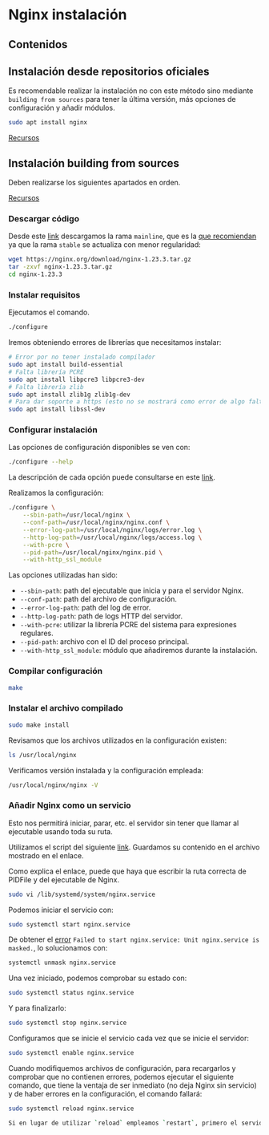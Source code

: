 # Nginx instalación

## Contenidos


## Instalación desde repositorios oficiales

Es recomendable realizar la instalación no con este método sino mediante `building from sources` para tener la última versión, más opciones de configuración y añadir módulos.

```bash
sudo apt install nginx
```

[Recursos](https://www.nginx.com/blog/setting-up-nginx/)

## Instalación building from sources

Deben realizarse los siguientes apartados en orden.

[Recursos](https://bbvanext.udemy.com/course/nginx-fundamentals)

### Descargar código

Desde este [link](https://nginx.org/en/download.html) descargamos la rama `mainline`, que es la [que recomiendan](https://www.nginx.com/blog/nginx-1-18-1-19-released/) ya que la rama `stable` se actualiza con menor regularidad:

```bash
wget https://nginx.org/download/nginx-1.23.3.tar.gz
tar -zxvf nginx-1.23.3.tar.gz
cd nginx-1.23.3
```

### Instalar requisitos

Ejecutamos el comando.

```bash
./configure
```

Iremos obteniendo errores de librerías que necesitamos instalar:

```bash
# Error por no tener instalado compilador
sudo apt install build-essential
# Falta librería PCRE
sudo apt install libpcre3 libpcre3-dev
# Falta librería zlib
sudo apt install zlib1g zlib1g-dev
# Para dar soporte a https (esto no se mostrará como error de algo faltante)
sudo apt install libssl-dev
```

### Configurar instalación

Las opciones de configuración disponibles se ven con:

```bash
./configure --help
```

La descripción de cada opción puede consultarse en este [link](https://nginx.org/en/docs/configure.html).

Realizamos la configuración:

```bash
./configure \
    --sbin-path=/usr/local/nginx \
    --conf-path=/usr/local/nginx/nginx.conf \
    --error-log-path=/usr/local/nginx/logs/error.log \
    --http-log-path=/usr/local/nginx/logs/access.log \
    --with-pcre \
    --pid-path=/usr/local/nginx/nginx.pid \
    --with-http_ssl_module
```

Las opciones utilizadas han sido:

- `--sbin-path`: path del ejecutable que inicia y para el servidor Nginx.
- `--conf-path`: path del archivo de configuración.
- `--error-log-path`: path del log de error.
- `--http-log-path`: path de logs HTTP del servidor.
- `--with-pcre`: utilizar la librería PCRE del sistema para expresiones regulares.
- `--pid-path`: archivo con el ID del proceso principal.
- `--with-http_ssl_module`: módulo que añadiremos durante la instalación.

### Compilar configuración

```bash
make
```
### Instalar el archivo compilado

```bash
sudo make install
```

Revisamos que los archivos utilizados en la configuración existen:

```bash
ls /usr/local/nginx
```

Verificamos versión instalada y la configuración empleada:

```bash
/usr/local/nginx/nginx -V
```

### Añadir Nginx como un servicio

Esto nos permitirá iniciar, parar, etc. el servidor sin tener que llamar al ejecutable usando toda su ruta.

Utilizamos el script del siguiente [link](https://www.nginx.com/resources/wiki/start/topics/examples/systemd/). Guardamos su contenido en el archivo mostrado en el enlace.

Como explica el enlace, puede que haya que escribir la ruta correcta de PIDFile y del ejecutable de Nginx.

```bash
sudo vi /lib/systemd/system/nginx.service
```

Podemos iniciar el servicio con:

```bash
sudo systemctl start nginx.service
```

De obtener el [error](https://askubuntu.com/questions/710420/why-are-some-systemd-services-in-the-masked-state) `Failed to start nginx.service: Unit nginx.service is masked.`, lo solucionamos con:

```bash
systemctl unmask nginx.service
```

Una vez iniciado, podemos comprobar su estado con:

```bash
sudo systemctl status nginx.service
```

Y para finalizarlo:

```bash
sudo systemctl stop nginx.service
```

Configuramos que se inicie el servicio cada vez que se inicie el servidor:

```bash
sudo systemctl enable nginx.service
```

Cuando modifiquemos archivos de configuración, para recargarlos y comprobar que no contienen errores, podemos ejecutar el siguiente comando, que tiene la ventaja de ser inmediato (no deja Nginx sin servicio) y de haber errores en la configuración, el comando fallará:

```bash
sudo systemctl reload nginx.service

Si en lugar de utilizar `reload` empleamos `restart`, primero el servidor se para y no se iniciará de haber errores en la configuración.

```
